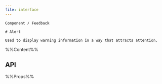 ```yaml
---
file: interface
---
```


`````
Component / Feedback

# Alert

Used to display warning information in a way that attracts attention.
`````

%%Content%%

## API

%%Props%%
